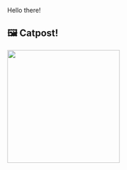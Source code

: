 Hello there!



## 🖼️ Catpost!

<sub>
    <img src="https://cdn2.thecatapi.com/images/bdg.jpg" height="256">
</sub>

